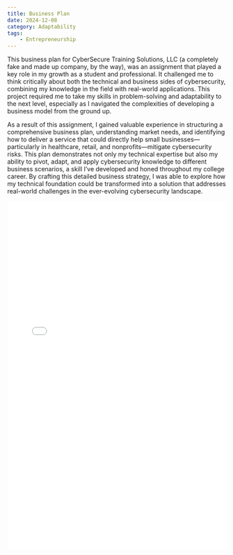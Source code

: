 ```yaml
---
title: Business Plan
date: 2024-12-08
category: Adaptability
tags:
    - Entrepreneurship
---
```


This business plan for CyberSecure Training Solutions, LLC (a completely fake and made up company, by the way), was an assignment that played a key role in my growth as a student and professional. It challenged me to think critically about both the technical and business sides of cybersecurity, combining my knowledge in the field with real-world applications. This project required me to take my skills in problem-solving and adaptability to the next level, especially as I navigated the complexities of developing a business model from the ground up.

As a result of this assignment, I gained valuable experience in structuring a comprehensive business plan, understanding market needs, and identifying how to deliver a service that could directly help small businesses—particularly in healthcare, retail, and nonprofits—mitigate cybersecurity risks. This plan demonstrates not only my technical expertise but also my ability to pivot, adapt, and apply cybersecurity knowledge to different business scenarios, a skill I’ve developed and honed throughout my college career. By crafting this detailed business strategy, I was able to explore how my technical foundation could be transformed into a solution that addresses real-world challenges in the ever-evolving cybersecurity landscape.

<embed src="/files/CyberSecure Training Solutions.pdf" type="application/pdf" width="100%" height="800px">